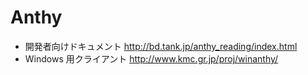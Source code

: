 # Anthy #

  * 開発者向けドキュメント http://bd.tank.jp/anthy_reading/index.html
  * Windows 用クライアント http://www.kmc.gr.jp/proj/winanthy/






